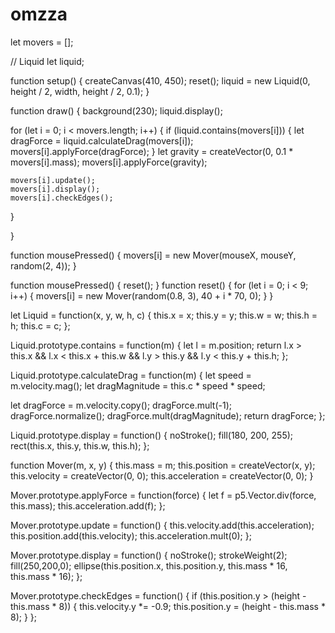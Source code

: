 # omzza
let movers = [];

// Liquid
let liquid;

function setup() {
  createCanvas(410, 450);
  reset();
  liquid = new Liquid(0, height / 2, width, height / 2, 0.1);
}

function draw() {
  background(230);
  liquid.display();

  for (let i = 0; i < movers.length; i++) {
    if (liquid.contains(movers[i])) {
      let dragForce = liquid.calculateDrag(movers[i]);
      movers[i].applyForce(dragForce);
    }
    let gravity = createVector(0, 0.1 * movers[i].mass);
    movers[i].applyForce(gravity);
    
    movers[i].update();
    movers[i].display();
    movers[i].checkEdges();
  }

}

function mousePressed() {
  movers[i] = new Mover(mouseX, mouseY, random(2, 4));
}

function mousePressed() {
  reset();
}
function reset() {
  for (let i = 0; i < 9; i++) {
    movers[i] = new Mover(random(0.8, 3), 40 + i * 70, 0);
  }
}

let Liquid = function(x, y, w, h, c) {
  this.x = x;
  this.y = y;
  this.w = w;
  this.h = h;
  this.c = c;
};

Liquid.prototype.contains = function(m) {
  let l = m.position;
  return l.x > this.x && l.x < this.x + this.w &&
         l.y > this.y && l.y < this.y + this.h;
};

Liquid.prototype.calculateDrag = function(m) {
  let speed = m.velocity.mag();
  let dragMagnitude = this.c * speed * speed;

  let dragForce = m.velocity.copy();
  dragForce.mult(-1);
  dragForce.normalize();
  dragForce.mult(dragMagnitude);
  return dragForce;
};

Liquid.prototype.display = function() {
  noStroke();
  fill(180, 200, 255);
  rect(this.x, this.y, this.w, this.h);
};

function Mover(m, x, y) {
  this.mass = m;
  this.position = createVector(x, y);
  this.velocity = createVector(0, 0);
  this.acceleration = createVector(0, 0);
}

Mover.prototype.applyForce = function(force) {
  let f = p5.Vector.div(force, this.mass);
  this.acceleration.add(f);
};

Mover.prototype.update = function() {
  this.velocity.add(this.acceleration);
  this.position.add(this.velocity);
  this.acceleration.mult(0);
};

Mover.prototype.display = function() {
  noStroke();
  strokeWeight(2);
  fill(250,200,0);
  ellipse(this.position.x, this.position.y, this.mass * 16, this.mass * 16);
};

Mover.prototype.checkEdges = function() {
  if (this.position.y > (height - this.mass * 8)) {
    this.velocity.y *= -0.9;
    this.position.y = (height - this.mass * 8);
  }
};
